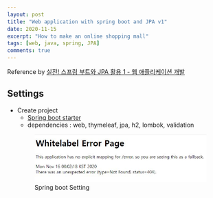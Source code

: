 ```yaml
---
layout: post
title: "Web application with spring boot and JPA v1"
date: 2020-11-15
excerpt: "How to make an online shopping mall"
tags: [web, java, spring, JPA]
comments: true
---
```


Reference by <a href="https://www.inflearn.com/course/%EC%8A%A4%ED%94%84%EB%A7%81%EB%B6%80%ED%8A%B8-JPA-%ED%99%9C%EC%9A%A9-1/dashboard">실전! 스프링 부트와 JPA 활용 1 - 웹 애플리케이션 개발</a>

## Settings
* Create project
  - <a href ="https://Start.spring.io/">Spring boot starter</a>
  - dependencies : web, thymeleaf, jpa, h2, lombok, validation
  <figure>
	<img src="/assets/img/posts/spring/springboot1.jpg">
	<figcaption>Spring boot Setting</figcaption>
  </figure>